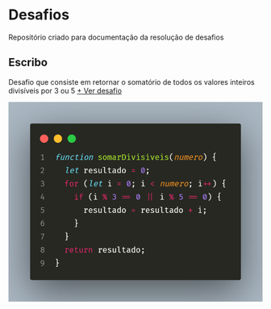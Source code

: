 # Desafios

Repositório criado para documentação da resolução de desafios

## Escribo

Desafio que consiste em retornar o somatório de todos os valores inteiros divisíveis por 3 ou 5 [+ Ver desafio](./Escribo/DESAFIO.md)

![Código](Escribo/code.png)